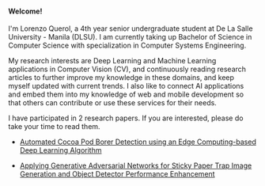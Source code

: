 #### Welcome! 

I'm Lorenzo Querol, a 4th year senior undergraduate student at De La Salle University - Manila (DLSU). I am currently taking up Bachelor of Science in Computer Science with specialization in Computer Systems Engineering.

My research interests are Deep Learning and Machine Learning applications in Computer Vision (CV), and continuously reading research articles to further improve my knowledge in these domains, and keep myself updated with current trends. I also like to connect AI applications and embed them into my knowledge of web and mobile development so that others can contribute or use these services for their needs.

I have participated in 2 research papers. If you are interested, please do take your time to read them.

- [Automated Cocoa Pod Borer Detection using an Edge Computing-based Deep Learning Algorithm](https://www.researchgate.net/publication/362080849_Automated_Cocoa_Pod_Borer_Detection_using_an_Edge_Computing-based_Deep_Learning_Algorithm)

- [Applying Generative Adversarial Networks for Sticky Paper Trap Image Generation and Object Detector Performance Enhancement](https://www.researchgate.net/publication/362080593_Applying_Generative_Adversarial_Networks_for_Sticky_Paper_Trap_Image_Generation_and_Object_Detector_Performance_Enhancement)
